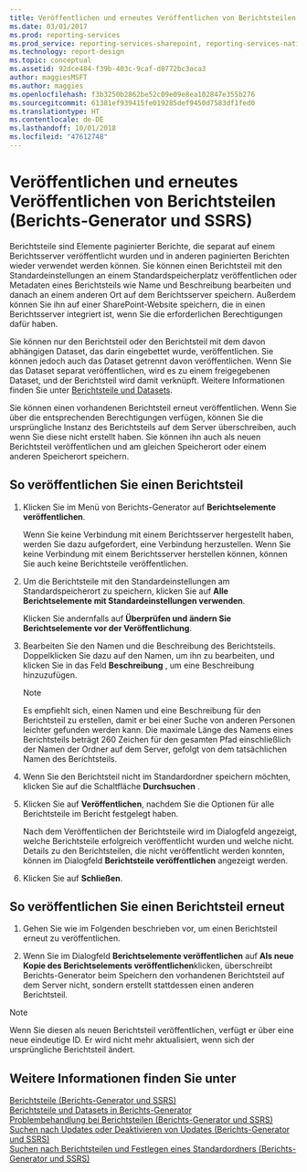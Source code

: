 ```yaml
---
title: Veröffentlichen und erneutes Veröffentlichen von Berichtsteilen (Berichts-Generator und SSRS) | Microsoft-Dokumentation
ms.date: 03/01/2017
ms.prod: reporting-services
ms.prod_service: reporting-services-sharepoint, reporting-services-native
ms.technology: report-design
ms.topic: conceptual
ms.assetid: 92dce484-f39b-403c-9caf-d8772bc3aca3
author: maggiesMSFT
ms.author: maggies
ms.openlocfilehash: f3b3250b2862be52c09e09e8ea102847e355b276
ms.sourcegitcommit: 61381ef939415fe019285def9450d7583df1fed0
ms.translationtype: HT
ms.contentlocale: de-DE
ms.lasthandoff: 10/01/2018
ms.locfileid: "47612748"
---
```

# <a name="publish-and-republish-report-parts-report-builder-and-ssrs"></a>Veröffentlichen und erneutes Veröffentlichen von Berichtsteilen (Berichts-Generator und SSRS)
  Berichtsteile sind Elemente paginierter Berichte, die separat auf einem Berichtsserver veröffentlicht wurden und in anderen paginierten Berichten wieder verwendet werden können. Sie können einen Berichtsteil mit den Standardeinstellungen an einem Standardspeicherplatz veröffentlichen oder Metadaten eines Berichtsteils wie Name und Beschreibung bearbeiten und danach an einem anderen Ort auf dem Berichtsserver speichern. Außerdem können Sie ihn auf einer SharePoint-Website speichern, die in einen Berichtsserver integriert ist, wenn Sie die erforderlichen Berechtigungen dafür haben.  
  
 Sie können nur den Berichtsteil oder den Berichtsteil mit dem davon abhängigen Dataset, das darin eingebettet wurde, veröffentlichen. Sie können jedoch auch das Dataset getrennt davon veröffentlichen. Wenn Sie das Dataset separat veröffentlichen, wird es zu einem freigegebenen Dataset, und der Berichtsteil wird damit verknüpft. Weitere Informationen finden Sie unter [Berichtsteile und Datasets](../../reporting-services/report-data/report-parts-and-datasets-in-report-builder.md).  
  
 Sie können einen vorhandenen Berichtsteil erneut veröffentlichen. Wenn Sie über die entsprechenden Berechtigungen verfügen, können Sie die ursprüngliche Instanz des Berichtsteils auf dem Server überschreiben, auch wenn Sie diese nicht erstellt haben. Sie können ihn auch als neuen Berichtsteil veröffentlichen und am gleichen Speicherort oder einem anderen Speicherort speichern.  
  
## <a name="to-publish-a-report-part"></a>So veröffentlichen Sie einen Berichtsteil  
  
1.  Klicken Sie im Menü von Berichts-Generator auf **Berichtselemente veröffentlichen**.  
  
     Wenn Sie keine Verbindung mit einem Berichtsserver hergestellt haben, werden Sie dazu aufgefordert, eine Verbindung herzustellen. Wenn Sie keine Verbindung mit einem Berichtsserver herstellen können, können Sie auch keine Berichtsteile veröffentlichen.  
  
2.  Um die Berichtsteile mit den Standardeinstellungen am Standardspeicherort zu speichern, klicken Sie auf **Alle Berichtselemente mit Standardeinstellungen verwenden**.  
  
     Klicken Sie andernfalls auf **Überprüfen und ändern Sie Berichtselemente vor der Veröffentlichung**.  
  
3.  Bearbeiten Sie den Namen und die Beschreibung des Berichtsteils. Doppelklicken Sie dazu auf den Namen, um ihn zu bearbeiten, und klicken Sie in das Feld **Beschreibung** , um eine Beschreibung hinzuzufügen.  
  
    > [!NOTE]  
    >  Es empfiehlt sich, einen Namen und eine Beschreibung für den Berichtsteil zu erstellen, damit er bei einer Suche von anderen Personen leichter gefunden werden kann. Die maximale Länge des Namens eines Berichtsteils beträgt 260 Zeichen für den gesamten Pfad einschließlich der Namen der Ordner auf dem Server, gefolgt von dem tatsächlichen Namen des Berichtsteils.  
  
4.  Wenn Sie den Berichtsteil nicht im Standardordner speichern möchten, klicken Sie auf die Schaltfläche **Durchsuchen** .  
  
5.  Klicken Sie auf **Veröffentlichen**, nachdem Sie die Optionen für alle Berichtsteile im Bericht festgelegt haben.  
  
     Nach dem Veröffentlichen der Berichtsteile wird im Dialogfeld angezeigt, welche Berichtsteile erfolgreich veröffentlicht wurden und welche nicht. Details zu den Berichtsteilen, die nicht veröffentlicht werden konnten, können im Dialogfeld **Berichtsteile veröffentlichen** angezeigt werden.  
  
6.  Klicken Sie auf **Schließen**.  
  
## <a name="to-republish-a-report-part"></a>So veröffentlichen Sie einen Berichtsteil erneut  
  
1.  Gehen Sie wie im Folgenden beschrieben vor, um einen Berichtsteil erneut zu veröffentlichen.  
  
2.  Wenn Sie im Dialogfeld **Berichtselemente veröffentlichen** auf **Als neue Kopie des Berichtselements veröffentlichen**klicken, überschreibt Berichts-Generator beim Speichern den vorhandenen Berichtsteil auf dem Server nicht, sondern erstellt stattdessen einen anderen Berichtsteil.  
  
> [!NOTE]  
>  Wenn Sie diesen als neuen Berichtsteil veröffentlichen, verfügt er über eine neue eindeutige ID. Er wird nicht mehr aktualisiert, wenn sich der ursprüngliche Berichtsteil ändert.  
  
## <a name="see-also"></a>Weitere Informationen finden Sie unter  
 [Berichtsteile &#40;Berichts-Generator und SSRS&#41;](../../reporting-services/report-design/report-parts-report-builder-and-ssrs.md)   
 [Berichtsteile und Datasets in Berichts-Generator](../../reporting-services/report-data/report-parts-and-datasets-in-report-builder.md)   
 [Problembehandlung bei Berichtsteilen (Berichts-Generator und SSRS)](http://msdn.microsoft.com/en-us/d9fe1932-46e7-421b-a8a9-4c54d9576e94)   
 [Suchen nach Updates oder Deaktivieren von Updates (Berichts-Generator und SSRS)](http://msdn.microsoft.com/en-us/9c69792d-d7c4-453b-ae2f-6d2d071d8606)   
 [Suchen nach Berichtsteilen und Festlegen eines Standardordners &#40;Berichts-Generator und SSRS&#41;](../../reporting-services/report-design/browse-for-report-parts-and-set-a-default-folder-report-builder-and-ssrs.md)  
  
  
